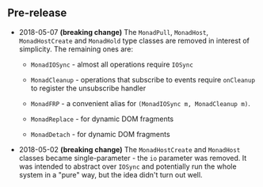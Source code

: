 ## Pre-release

- 2018-05-07 **(breaking change)** The `MonadPull`, `MonadHost`,
  `MonadHostCreate` and `MonadHold` type classes are removed in interest of
  simplicity. The remaining ones are:

  - `MonadIOSync` - almost all operations require `IOSync`
  - `MonadCleanup` - operations that subscribe to events require `onCleanup` to
    register the unsubscribe handler

  - `MonadFRP` - a convenient alias for `(MonadIOSync m, MonadCleanup m)`.

  - `MonadReplace` - for dynamic DOM fragments
  - `MonadDetach` - for dynamic DOM fragments

- 2018-05-02 **(breaking change)** The `MonadHostCreate` and `MonadHost` classes
  became single-parameter - the `io` parameter was removed. It was intended to
  abstract over `IOSync` and potentially run the whole system in a "pure" way,
  but the idea didn't turn out well.
